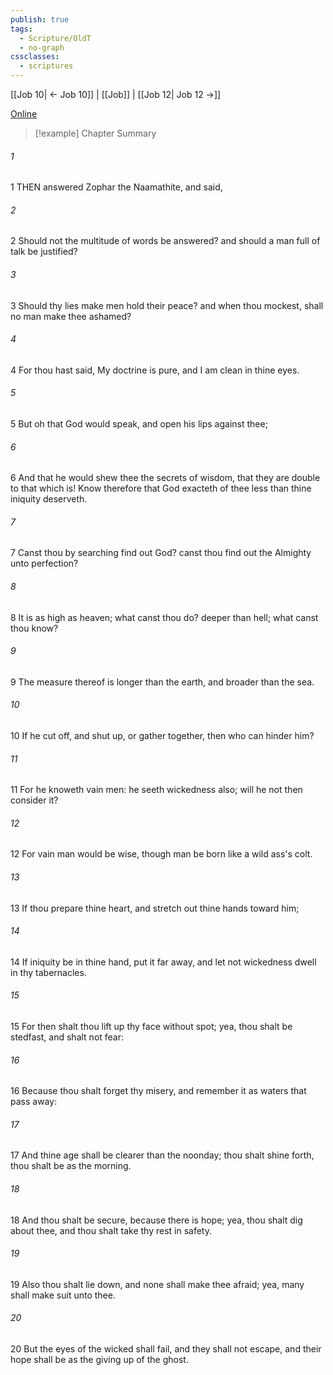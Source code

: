 ```yaml
---
publish: true
tags:
  - Scripture/OldT
  - no-graph
cssclasses:
  - scriptures
---
```

[[Job 10| ← Job 10]] | [[Job]] | [[Job 12| Job 12 →]]

[Online](https://churchofjesuschrist.org/study/scriptures/ot/job/11?lang=eng)

>[!example] Chapter Summary
>
###### 1
1 THEN answered Zophar the Naamathite, and said,
###### 2
2 Should not the multitude of words be answered?  and should a man full of talk be justified?
###### 3
3 Should thy lies make men hold their peace?  and when thou mockest, shall no man make thee ashamed?
###### 4
4 For thou hast said, My doctrine is pure, and I am clean in thine eyes.
###### 5
5 But oh that God would speak, and open his lips against thee;
###### 6
6 And that he would shew thee the secrets of wisdom, that they are double to that which is!  Know therefore that God exacteth of thee less than thine iniquity deserveth.
###### 7
7 Canst thou by searching find out God?  canst thou find out the Almighty unto perfection?
###### 8
8 It is as high as heaven; what canst thou do?  deeper than hell; what canst thou know?
###### 9
9 The measure thereof is longer than the earth, and broader than the sea.
###### 10
10 If he cut off, and shut up, or gather together, then who can hinder him?
###### 11
11 For he knoweth vain men: he seeth wickedness also; will he not then consider it?
###### 12
12 For vain man would be wise, though man be born like a wild ass's colt.
###### 13
13 If thou prepare thine heart, and stretch out thine hands toward him;
###### 14
14 If iniquity be in thine hand, put it far away, and let not wickedness dwell in thy tabernacles.
###### 15
15 For then shalt thou lift up thy face without spot; yea, thou shalt be stedfast, and shalt not fear:
###### 16
16 Because thou shalt forget thy misery, and remember it as waters that pass away:
###### 17
17 And thine age shall be clearer than the noonday; thou shalt shine forth, thou shalt be as the morning.
###### 18
18 And thou shalt be secure, because there is hope; yea, thou shalt dig about thee, and thou shalt take thy rest in safety.
###### 19
19 Also thou shalt lie down, and none shall make thee afraid; yea, many shall make suit unto thee.
###### 20
20 But the eyes of the wicked shall fail, and they shall not escape, and their hope shall be as the giving up of the ghost.



